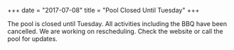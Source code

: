+++
date = "2017-07-08"
title = "Pool Closed Until Tuesday"
+++

The pool is closed until Tuesday. All activities including the BBQ have been cancelled. We are working on rescheduling. Check the website or call the pool for updates.

